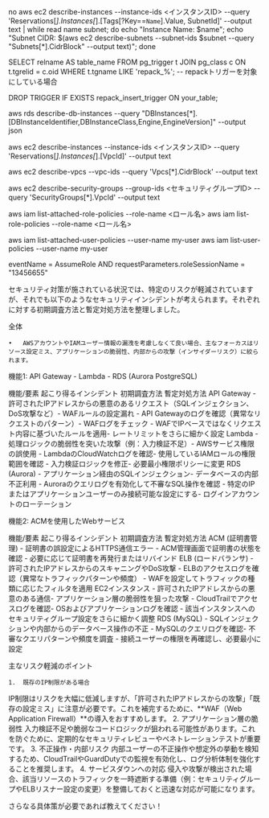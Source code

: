 no aws ec2 describe-instances --instance-ids <インスタンスID> --query 'Reservations[*].Instances[*].[Tags[?Key==`Name`].Value, SubnetId]' --output text | while read name subnet; do echo "Instance Name: $name"; echo "Subnet CIDR: $(aws ec2 describe-subnets --subnet-ids $subnet --query "Subnets[*].CidrBlock" --output text)"; done





SELECT relname AS table_name
FROM pg_trigger t
JOIN pg_class c ON t.tgrelid = c.oid
WHERE t.tgname LIKE 'repack_%';  -- repackトリガーを対象にしている場合


DROP TRIGGER IF EXISTS repack_insert_trigger ON your_table;

aws rds describe-db-instances --query "DBInstances[*].[DBInstanceIdentifier,DBInstanceClass,Engine,EngineVersion]" --output json




aws ec2 describe-instances --instance-ids <インスタンスID> --query 'Reservations[*].Instances[*].[VpcId]' --output text

aws ec2 describe-vpcs --vpc-ids <VPC ID> --query 'Vpcs[*].CidrBlock' --output text

aws ec2 describe-security-groups --group-ids <セキュリティグループID> --query 'SecurityGroups[*].VpcId' --output text


aws iam list-attached-role-policies --role-name <ロール名>
aws iam list-role-policies --role-name <ロール名>

aws iam list-attached-user-policies --user-name my-user
aws iam list-user-policies --user-name my-user




eventName = AssumeRole AND requestParameters.roleSessionName = "13456655"

セキュリティ対策が施されている状況では、特定のリスクが軽減されていますが、それでも以下のようなセキュリティインシデントが考えられます。それぞれに対する初期調査方法と暫定対処方法を整理しました。

全体

	•	AWSアカウントやIAMユーザー情報の漏洩を考慮しなくて良い場合、主なフォーカスはリソース設定ミス、アプリケーションの脆弱性、内部からの攻撃（インサイダーリスク）に絞られます。

機能1: API Gateway - Lambda - RDS (Aurora PostgreSQL)

機能/要素	起こり得るインシデント	初期調査方法	暫定対処方法
API Gateway	- 許可されたIPアドレスからの悪意のあるリクエスト（SQLインジェクション、DoS攻撃など）- WAFルールの設定漏れ	- API Gatewayのログを確認（異常なリクエストのパターン）- WAFログをチェック	- WAFでIPベースではなくリクエスト内容に基づいたルールを適用- レートリミットをさらに細かく設定
Lambda	- 処理ロジックの脆弱性を突いた攻撃（例：入力検証不足）- AWSサービス権限の誤使用	- LambdaのCloudWatchログを確認- 使用しているIAMロールの権限範囲を確認	- 入力検証ロジックを修正- 必要最小権限ポリシーに変更
RDS (Aurora)	- アプリケーション経由のSQLインジェクション- データベースの内部不正利用	- Auroraのクエリログを有効化して不審なSQL操作を確認	- 特定のIPまたはアプリケーションユーザーのみ接続可能な設定にする- ログインアカウントのローテーション

機能2: ACMを使用したWebサービス

機能/要素	起こり得るインシデント	初期調査方法	暫定対処方法
ACM (証明書管理)	- 証明書の誤設定によるHTTPS通信エラー	- ACM管理画面で証明書の状態を確認	- 必要に応じて証明書を再発行またはリバインド
ELB (ロードバランサ)	- 許可されたIPアドレスからのスキャニングやDoS攻撃	- ELBのアクセスログを確認（異常なトラフィックパターンや頻度）	- WAFを設定してトラフィックの種類に応じたフィルタを適用
EC2インスタンス	- 許可されたIPアドレスからの悪意のある通信- アプリケーション層の脆弱性を狙った攻撃	- CloudTrailでアクセスログを確認- OSおよびアプリケーションログを確認	- 該当インスタンスへのセキュリティグループ設定をさらに細かく調整
RDS (MySQL)	- SQLインジェクションや内部からのデータベース操作の不正	- MySQLのクエリログを確認- 不審なクエリパターンや頻度を調査	- 接続ユーザーの権限を再確認し、必要最小に設定

主なリスク軽減のポイント

	1.	既存のIP制限がある場合
IP制限はリスクを大幅に低減しますが、「許可されたIPアドレスからの攻撃」「既存の設定ミス」に注意が必要です。これを補完するために、**WAF（Web Application Firewall）**の導入をおすすめします。
	2.	アプリケーション層の脆弱性
入力検証不足や脆弱なコードロジックが狙われる可能性があります。これを防ぐために、定期的なセキュリティレビューやペネトレーションテストが重要です。
	3.	不正操作・内部リスク
内部ユーザーの不正操作や想定外の挙動を検知するため、CloudTrailやGuardDutyでの監視を有効化し、ログ分析体制を強化することを推奨します。
	4.	サービスダウンへの対応
侵入や攻撃が検出された場合、該当リソースのトラフィックを一時遮断する準備（例：セキュリティグループやELBリスナー設定の変更）を整備しておくと迅速な対応が可能になります。

さらなる具体策が必要であれば教えてください！










